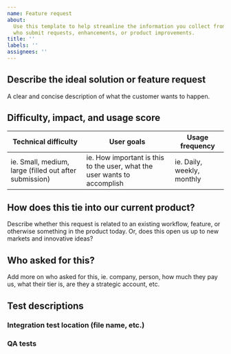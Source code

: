 ```yaml
---
name: Feature request
about:
  Use this template to help streamline the information you collect from stakeholders
  who submit requests, enhancements, or product improvements.
title: ''
labels: ''
assignees: ''
---
```


## Describe the ideal solution or feature request

A clear and concise description of what the customer wants to happen.

## Difficulty, impact, and usage score

| Technical difficulty                                   | User goals                                                               | Usage frequency            |
| ------------------------------------------------------ | ------------------------------------------------------------------------ | -------------------------- |
| ie. Small, medium, large (filled out after submission) | ie. How important is this to the user, what the user wants to accomplish | ie. Daily, weekly, monthly |

## How does this tie into our current product?

Describe whether this request is related to an existing workflow, feature, or otherwise something in the product today. Or, does this open us up to new markets and innovative ideas?

## Who asked for this?

Add more on who asked for this, ie. company, person, how much they pay us, what their tier is, are they a strategic account, etc.

## Test descriptions

### Integration test location (file name, etc.)

### QA tests
